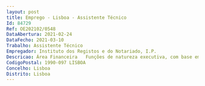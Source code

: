 ```yaml
--- 
layout: post
title: Emprego - Lisboa - Assistente Técnico
Id: 84729
Ref: OE202102/0548
DataAbertura: 2021-02-24
DataFecho: 2021-03-10
Trabalho: Assistente Técnico
Empregador: Instituto dos Registos e do Notariado, I.P.
Descricao: Área Financeira   Funções de natureza executiva, com base em diretivas bem definidas e instruções gerais, nas seguintes áreas de atuação.
CodigoPostal: 1990-097 LISBOA
Concelho: Lisboa
Distrito: Lisboa
--- 
```

